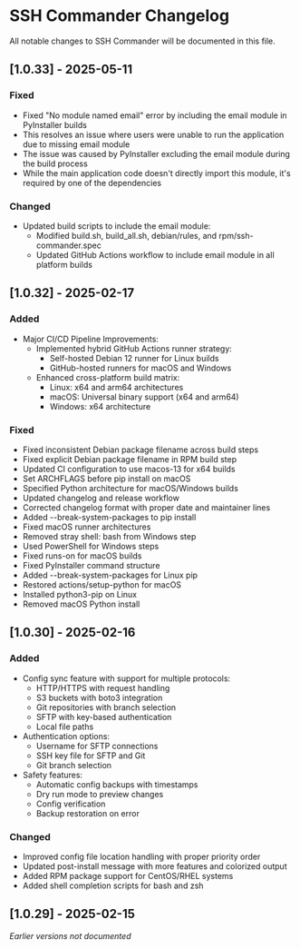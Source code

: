 # SSH Commander Changelog

All notable changes to SSH Commander will be documented in this file.

## [1.0.33] - 2025-05-11

### Fixed
- Fixed "No module named email" error by including the email module in PyInstaller builds
- This resolves an issue where users were unable to run the application due to missing email module
- The issue was caused by PyInstaller excluding the email module during the build process
- While the main application code doesn't directly import this module, it's required by one of the dependencies

### Changed
- Updated build scripts to include the email module:
  - Modified build.sh, build_all.sh, debian/rules, and rpm/ssh-commander.spec
  - Updated GitHub Actions workflow to include email module in all platform builds

## [1.0.32] - 2025-02-17

### Added
- Major CI/CD Pipeline Improvements:
  - Implemented hybrid GitHub Actions runner strategy:
    - Self-hosted Debian 12 runner for Linux builds
    - GitHub-hosted runners for macOS and Windows
  - Enhanced cross-platform build matrix:
    - Linux: x64 and arm64 architectures
    - macOS: Universal binary support (x64 and arm64)
    - Windows: x64 architecture

### Fixed
- Fixed inconsistent Debian package filename across build steps
- Fixed explicit Debian package filename in RPM build step
- Updated CI configuration to use macos-13 for x64 builds
- Set ARCHFLAGS before pip install on macOS
- Specified Python architecture for macOS/Windows builds
- Updated changelog and release workflow
- Corrected changelog format with proper date and maintainer lines
- Added --break-system-packages to pip install
- Fixed macOS runner architectures
- Removed stray shell: bash from Windows step
- Used PowerShell for Windows steps
- Fixed runs-on for macOS builds
- Fixed PyInstaller command structure
- Added --break-system-packages for Linux pip
- Restored actions/setup-python for macOS
- Installed python3-pip on Linux
- Removed macOS Python install

## [1.0.30] - 2025-02-16

### Added
- Config sync feature with support for multiple protocols:
  - HTTP/HTTPS with request handling
  - S3 buckets with boto3 integration
  - Git repositories with branch selection
  - SFTP with key-based authentication
  - Local file paths
- Authentication options:
  - Username for SFTP connections
  - SSH key file for SFTP and Git
  - Git branch selection
- Safety features:
  - Automatic config backups with timestamps
  - Dry run mode to preview changes
  - Config verification
  - Backup restoration on error

### Changed
- Improved config file location handling with proper priority order
- Updated post-install message with more features and colorized output
- Added RPM package support for CentOS/RHEL systems
- Added shell completion scripts for bash and zsh

## [1.0.29] - 2025-02-15

*Earlier versions not documented*
